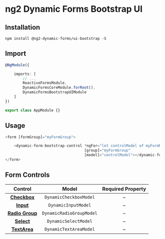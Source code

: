 # ng2 Dynamic Forms Bootstrap UI

## Installation
```
npm install @ng2-dynamic-forms/ui-bootstrap -S
```

## Import
```ts
@NgModule({

    imports: [
        // ...
        ReactiveFormsModule,
        DynamicFormsCoreModule.forRoot(),
        DynamicFormsBootstrapUIModule
    ]
})

export class AppModule {}
```

## Usage
```ts
<form [formGroup]="myFormGroup">

    <dynamic-form-bootstrap-control *ngFor="let controlModel of myFormModel"
                                    [group]="myFormGroup"
                                    [model]="controlModel"></dynamic-form-bootstrap-control>
</form>
```

## Form Controls

|                                Control                                	|           Model          	| Required Property 	|
|:---------------------------------------------------------------------:	|:------------------------:	|:-----------------:	|
|   **[Checkbox](http://getbootstrap.com/css/#checkboxes-and-radios)**  	| `DynamicCheckboxModel`   	|         –         	|
|            **[Input](http://getbootstrap.com/css/#inputs)**           	| `DynamicInputModel`      	|         –         	|
| **[Radio Group](http://getbootstrap.com/css/#checkboxes-and-radios)** 	| `DynamicRadioGroupModel` 	|         –         	|
|           **[Select](http://getbootstrap.com/css/#selects)**          	| `DynamicSelectModel`     	|         –         	|
|         **[TextArea](http://getbootstrap.com/css/#textarea)**         	| `DynamicTextAreaModel`   	|         –         	|